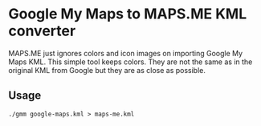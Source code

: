 Google My Maps to MAPS.ME KML converter
=======================================

MAPS.ME just ignores colors and icon images on importing Google My Maps KML.
This simple tool keeps colors.
They are not the same as in the original KML from Google but they are as close as possible.

Usage
-----

    ./gmm google-maps.kml > maps-me.kml
